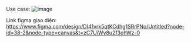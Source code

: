 Use case:
![image](https://github.com/user-attachments/assets/647ee0ec-df4c-472e-b284-52b6fd74f815)

Link figma giao diện: https://www.figma.com/design/DI41vrk5qtKCdhg1SRrPNo/Untitled?node-id=38-2&node-type=canvas&t=zC7UiWy8u2f3ohWz-0  

